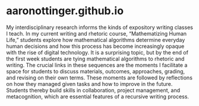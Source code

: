 # aaronottinger.github.io


My interdisciplinary research informs the kinds of expository writing classes I teach. In my current writing and rhetoric course, “Mathematizing Human Life,” students explore how mathematical algorithms determine everyday human decisions and how this process has become increasingly opaque with the rise of digital technology. It is a surprising topic, but by the end of the first week students are tying mathematical algorithms to rhetoric and writing. The crucial links in these sequences are the moments I facilitate a space for students to discuss materials, outcomes, approaches, grading, and revising on their own terms. These moments are followed by reflections on how they managed given tasks and how to improve in the future. Students thereby build skills in collaboration, project management, and metacognition, which are essential features of a recursive writing process. 

